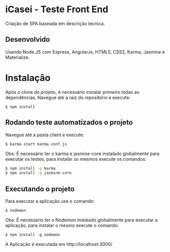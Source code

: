 # iCasei - Teste Front End
Criação de SPA baseada em descrição tecnica.

## Desenvolvido
Usando Node.JS com Express, AngularJs, HTML5, CSS3, Karma, Jasmine e Materialize.

# Instalação
Após o clone do projeto, é necessário instalar primeiro todas as dependências.
Navegue até a raiz do repositório e execute:

    $ npm install

## Rodando teste automatizados o projeto
Navegue até a pasta client e execute:

    $ karma start karma.conf.js

Obs: É necessário ter o karma e jasmine-core instalado globalmente para executar os testes, para instalar os mesmos execute os comandos:

```sh
$ npm install -g karma
$ npm install -g jasmine-core
```

## Executando o projeto
Para executar a aplicação use o comando:

    $ nodemon

Obs: É necessário ter o Nodemon instalado globalmente para executar a aplicação, para instalar o mesmo execute o comando:

    $ npm install -g nodemon

A Aplicação é executada em http://localhost:3000/